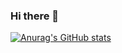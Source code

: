 ### Hi there 👋

[![Anurag's GitHub stats](https://github-readme-stats.vercel.app/api?username=maathor)](https://github.com/anuraghazra/github-readme-stats&count_private=true)

<!--
**maathor/maathor** is a ✨ _special_ ✨ repository because its `README.md` (this file) appears on your GitHub profile.

Here are some ideas to get you started:

- 🔭 I’m currently working on ...
- 🌱 I’m currently learning ...
- 👯 I’m looking to collaborate on ...
- 🤔 I’m looking for help with ...
- 💬 Ask me about ...
- 📫 How to reach me: ...
- 😄 Pronouns: ...
- ⚡ Fun fact: ...
-->
